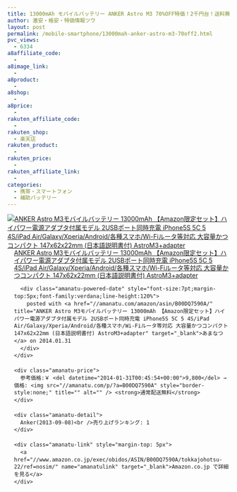 ```yaml
---
title: 13000mAh モバイルバッテリー ANKER Astro M3 70%OFF特価！2千円台！送料無料！
author: 激安・格安・特価情報ツウ
layout: post
permalink: /mobile-smartphone/13000mah-anker-astro-m3-70off2.html
pvc_views:
  - 6334
a8affiliate_code:
  -
a8image_link:
  -
a8product:
  -
a8shop:
  -
a8price:
  -
rakuten_affiliate_code:
  -
rakuten_shop:
  - 楽天店
rakuten_product:
  -
rakuten_price:
  -
rakuten_affiliate_link:
  -
categories:
  - 携帯・スマートフォン
  - 補助バッテリー
---
```

<div class="amanatu-box" style="margin-bottom:0px;">
  <div class="amanatu-image" style="float:left;">
    <a href="//www.amazon.co.jp/exec/obidos/ASIN/B00DQ7590A/tokkajohotsu-22/ref=nosim/" name="amanatulink" target="_blank"><img src="//i2.wp.com/ecx.images-amazon.com/images/I/31WYFpQFvIL._SL160_.jpg?w=546" alt="ANKER Astro M3モバイルバッテリー 13000mAh 【Amazon限定セット】ハイパワー電源アダプタ付属モデル 2USBポート同時充電 iPhone5S 5C 5 4S/iPad Air/Galaxy/Xperia/Android/各種スマホ/Wi-Fiルータ等対応 大容量かつコンパクト 147x62x22mm (日本語説明書付) AstroM3+adapter" style="border: none;" data-recalc-dims="1" /></a>
  </div>

  <div class="amanatu-info" style="float:left;margin-left:15px;line-height:120%">
    <div class="amanatu-name" style="margin-bottom:10px;line-height:120%">
      <a href="//www.amazon.co.jp/exec/obidos/ASIN/B00DQ7590A/tokkajohotsu-22/ref=nosim/" name="amanatulink" target="_blank">ANKER Astro M3モバイルバッテリー 13000mAh 【Amazon限定セット】ハイパワー電源アダプタ付属モデル 2USBポート同時充電 iPhone5S 5C 5 4S/iPad Air/Galaxy/Xperia/Android/各種スマホ/Wi-Fiルータ等対応 大容量かつコンパクト 147x62x22mm (日本語説明書付) AstroM3+adapter</a>

      <div class="amanatu-powered-date" style="font-size:7pt;margin-top:5px;font-family:verdana;line-height:120%">
        posted with <a href="//amanatu.com/amazon/asin/B00DQ7590A/" title="ANKER Astro M3モバイルバッテリー 13000mAh 【Amazon限定セット】ハイパワー電源アダプタ付属モデル 2USBポート同時充電 iPhone5S 5C 5 4S/iPad Air/Galaxy/Xperia/Android/各種スマホ/Wi-Fiルータ等対応 大容量かつコンパクト 147x62x22mm (日本語説明書付) AstroM3+adapter" target="_blank">あまなつ</a> on 2014.01.31
      </div>
    </div>

    <div class="amanatu-price">
      参考価格:￥ <del datetime="2014-01-31T00:45:54+00:00">9,800</del> → 価格: <img src="//amanatu.com/p/?a=B00DQ7590A" style="border-style:none;" title="" alt="" /> <strong>通常配送無料</strong>
    </div>

    <div class="amanatu-detail">
      Anker(2013-09-08)<br />売り上げランキング: 1
    </div>

    <div class="amanatu-link" style="margin-top: 5px">
      <a href="//www.amazon.co.jp/exec/obidos/ASIN/B00DQ7590A/tokkajohotsu-22/ref=nosim/" name="amanatulink" target="_blank">Amazon.co.jp で詳細を見る</a>
    </div>
  </div>

  <div class="amanatu-footer" style="clear: left">
  </div>
</div>